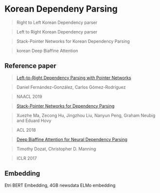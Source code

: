 # Korean Dependeny Parsing
> Right to Left Korean Dependency parser

> Left to Right Korean Dependency parser

> Stack-Pointer Networks for Korean Dependency Parsing

> korean Deep Biaffine Attention

## Reference paper

>[Left-to-Right Dependency Parsing with Pointer Networks](https://www.aclweb.org/anthology/N19-1076.pdf)

>Daniel Fernández-González, Carlos Gómez-Rodríguez

>NAACL 2019

>[Stack-Pointer Networks for Dependency Parsing](https://arxiv.org/pdf/1805.01087.pdf)

>Xuezhe Ma, Zecong Hu, Jingzhou Liu, Nanyun Peng, Graham Neubig and Eduard Hovy

>ACL 2018

>[Deep Biaffine Attention for Neural Dependency Parsing](https://arxiv.org/abs/1611.01734)

>Timothy Dozat, Christopher D. Manning

>ICLR 2017

## Embedding

Etri BERT Embedding, 4GB newsdata ELMo embedding
